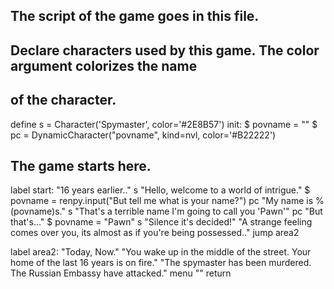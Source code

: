 ## The script of the game goes in this file.

## Declare characters used by this game. The color argument colorizes the name
## of the character.

define s = Character('Spymaster', color='#2E8B57')
init:
    $ povname = ""
    $ pc = DynamicCharacter("povname", kind=nvl, color='#B22222')


## The game starts here.

label start:
"16 years earlier.."
s "Hello, welcome to a world of intrigue."
$ povname = renpy.input("But tell me what is your name?")
pc "My name is %(povname)s."
s "That's a terrible name I'm going to call you 'Pawn'"
pc "But that's..."
$ povname = "Pawn"
s "Silence it's decided!"
"A strange feeling comes over you, its almost as if you're being possessed.."
jump area2

label area2:
"Today, Now."
"You wake up in the middle of the street. Your home of the last 16 years is on fire."
"The spymaster has been murdered. The Russian Embassy have attacked."
menu
  "" 
return
